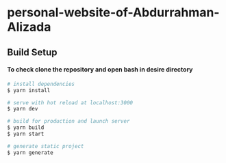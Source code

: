 # personal-website-of-Abdurrahman-Alizada

## Build Setup

#### To check clone the repository and open bash in desire directory
```bash
# install dependencies
$ yarn install

# serve with hot reload at localhost:3000
$ yarn dev

# build for production and launch server
$ yarn build
$ yarn start

# generate static project
$ yarn generate
```